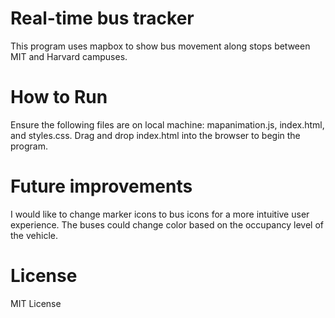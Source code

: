 # Real-time bus tracker
This program uses mapbox to show bus movement along stops between MIT and Harvard campuses. 
# How to Run
Ensure the following files are on local machine: mapanimation.js, index.html, and styles.css. Drag and drop index.html into the browser to begin the program.

# Future improvements
I would like to change marker icons to bus icons for a more intuitive user experience. The buses could change color based on the occupancy level of the vehicle. 
# License
MIT License
